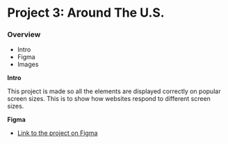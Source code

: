 # Project 3: Around The U.S.

### Overview

- Intro
- Figma
- Images

**Intro**

This project is made so all the elements are displayed correctly on popular screen sizes. This is to show how websites respond to different screen sizes.

**Figma**

- [Link to the project on Figma](https://www.figma.com/file/ii4xxsJ0ghevUOcssTlHZv/Sprint-3%3A-Around-the-US?node-id=0%3A1)
